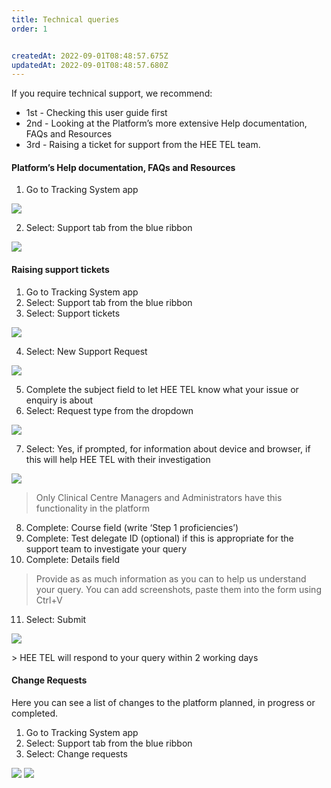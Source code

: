 ```yaml
---
title: Technical queries
order: 1


createdAt: 2022-09-01T08:48:57.675Z
updatedAt: 2022-09-01T08:48:57.680Z
---
```

If you require technical support, we recommend:​

* 1st - Checking this user guide first​
* 2nd - Looking at the Platform’s more extensive Help documentation, FAQs and Resources​
* 3rd - Raising a ticket for support from the HEE TEL team.​

#### Platform’s Help documentation, FAQs and Resources

1. Go to Tracking System app​

![](/img/cm-7-01-Technical.jpg)

2. Select: Support tab from the blue ribbon ​

![](/img/cm-7-02-Technical.jpg)

#### Raising support tickets

1. Go to Tracking System app​
2. Select: Support tab from the blue ribbon ​
3. Select: Support tickets​

![](/img/cm-7-03-Technical.jpg)

4. Select: New Support Request​

![](/img/cm-7-04-Technical.jpg)

5. Complete the subject field to let HEE TEL know what your issue or enquiry is about​
6. Select: Request type from the dropdown ​

![](/img/cm-7-05-Technical.jpg)

7. Select: Yes, if prompted, for information about device and browser, if this will help HEE TEL with their investigation

![](/img/cm-7-06-Technical.jpg)

> Only Clinical Centre Managers and Administrators have this functionality in the platform ​

8. Complete: Course field (write ‘Step 1 proficiencies’) ​
9. Complete: Test delegate ID  (optional) if this is appropriate for the support team to investigate your query​
10. Complete: Details field​

> Provide as as much information as you can to help us understand your query. You can add screenshots, paste them into the form using Ctrl+V​

11. Select: Submit ​

![](/img/cm-7-07-Technical.jpg)

​> HEE TEL will respond to your query within 2 working days​

#### Change Requests​

Here you can see a list of changes to the platform planned, in progress or completed.​

1. Go to Tracking System app​
2. Select: Support tab from the blue ribbon ​
3. Select: Change requests​

![](/img/cm-7-08-Technical.jpg)
![](/img/cm-7-09-Technical.jpg)
